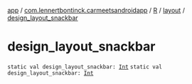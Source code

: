 [app](../../../index.md) / [com.lennertbontinck.carmeetsandroidapp](../../index.md) / [R](../index.md) / [layout](index.md) / [design_layout_snackbar](./design_layout_snackbar.md)

# design_layout_snackbar

`static val design_layout_snackbar: `[`Int`](https://kotlinlang.org/api/latest/jvm/stdlib/kotlin/-int/index.html)
`static val design_layout_snackbar: `[`Int`](https://kotlinlang.org/api/latest/jvm/stdlib/kotlin/-int/index.html)